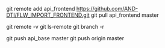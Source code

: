 git remote add api_frontend https://github.com/AND-DTI/FLW_IMPORT_FRONTEND.git
git pull api_frontend master



git remote -v
git ls-remote
git branch -r


git push api_base master
git push origin master




